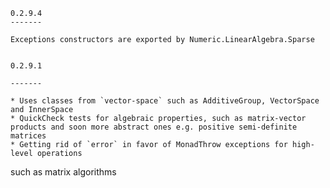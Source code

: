 
	0.2.9.4
	-------

	Exceptions constructors are exported by Numeric.LinearAlgebra.Sparse


	0.2.9.1

	-------

	* Uses classes from `vector-space` such as AdditiveGroup, VectorSpace and InnerSpace
	* QuickCheck tests for algebraic properties, such as matrix-vector products and soon more abstract ones e.g. positive semi-definite matrices
	* Getting rid of `error` in favor of MonadThrow exceptions for high-level operations
such as matrix algorithms
